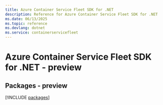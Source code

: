 ```yaml
---
title: Azure Container Service Fleet SDK for .NET
description: Reference for Azure Container Service Fleet SDK for .NET
ms.date: 06/13/2025
ms.topic: reference
ms.devlang: dotnet
ms.service: containerservicefleet
---
```

# Azure Container Service Fleet SDK for .NET - preview
## Packages - preview
[!INCLUDE [packages](container-service-fleet-index.md)]